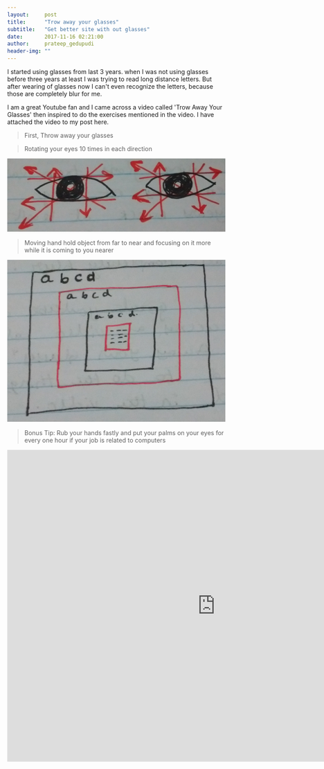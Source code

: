 ```yaml
---
layout:     post
title:      "Trow away your glasses"
subtitle:   "Get better site with out glasses"
date:       2017-11-16 02:21:00
author:     prateep_gedupudi
header-img: ""
---
```


<p>I started using glasses from last 3 years. when I was not using glasses before three years at least I was trying to read long distance letters. But after wearing of glasses now I can't even recognize the letters, because those are completely blur for me.</p>
<p>I am a great Youtube fan and I came across a video called 'Trow Away Your Glasses' then inspired to do the exercises mentioned in the video. I have attached the video to my post here.  </p>
<p>
    <blockquote>First, Throw away your glasses</blockquote>
    <blockquote >Rotating your eyes 10 times in each direction</blockquote>
    <img class="img-responsive center-block" src="/img/TAYG_1.jpg" alt="">
    <blockquote>Moving hand hold object from far to near and focusing on it more while it is coming to you nearer</blockquote>
    <img class="img-responsive center-block" src="/img/TAYG_2.jpg" alt="">
    <blockquote>Bonus Tip: Rub your hands fastly and put your palms on your eyes for every one hour if your job is related to computers</blockquote>
</p>
<div class="embed-responsive embed-responsive-16by9">
	<iframe width="960" height="720" src="https://www.youtube.com/embed/Q-qN1mYJWo8" frameborder="0" allowfullscreen></iframe>
</div>
